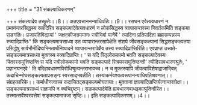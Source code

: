 +++
title = "31 संकल्पाधिकरणम्"

+++
संकल्पादेव तच्छ्रुतेः।।8।। अतएवचाननन्याधिपतिः।।9।। रसघन एवेत्यवधारणं न प्रमाणन्तरसिद्धस्य रूपादेरिव सङ्कल्पादेवेत्यवधारणं न लोकसिद्धस्य व्यापारान्तरस्य निवर्तकमिति शङ्कया सङगतिः। प्रजापतिविद्यायां ' जक्षत्क्रीजन्रममाणः स्त्रीभिर्वा यानैर्वे ' त्यादिना प्रतिपादिता ब्रह्मसम्पन्नस्य स्त्र्यादिप्राप्तिः" किं सङ्कल्पमात्रसाध्या उत व्यापारान्तरसापेक्षेति संशये जीवसङ्कल्पानां सिद्धसङ्कल्पतया प्रसिद्धेषु सार्वभौमीदिष्वभिमतार्थनिष्पादने व्यापारान्तरापेक्षैव तस्य स्त्र्यादिप्राप्तिरिति। एवंप्राप्त उच्यते- सङ्कल्पमात्रसाध्या मुक्तस्य स्त्र्यादिप्राप्तिः। ' स यदि पितृलोककामो भवति सङ्कल्पादेवस्य पितरस्समुत्तिष्ठन्ति स यदि स्त्रीलोककामो भवति सङ्कल्पादे स्त्रियस्समुत्तिष्ठन्ती' त्यीदिसावधारणश्रुतेः, ' प्रज्ञानघनएवे ' ति वदिहावधारणविरोधिश्रुत्यन्तराभावच्च। न च मुक्तस्यापि जीवत्वाविशेषाद्राजादिवत् कदाचिन्मोघसङ्कल्पताप्रसङ्गः स्वरसाद्भवतीति। तस्याकर्मवश्यत्वरूपानन्याधिपतिश्रवणात्।। संग्रहकारिके।। कर्माधीनत्वाच्च कदाचितद्सङ्कल्पमोघतायाः। मुक्तानां ज्ञात्यादिप्राप्तिर्यत्नान्तरापेक्षा।। सङ्कल्पमात्रसाध्यं राज्ञामपि न क्वचिद्दृष्टम्। सङकल्पादेवेति ह्यवधारणबाधइकाश्रुतिर्नास्ति।। तस्मात्सर्वेश्वरवत्तेषां सङ्कल्पामात्रजा सृष्टिः।। इति सङ्कल्पादिकरणम्।।4।।